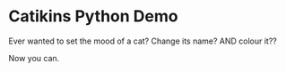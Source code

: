 # Catikins Python Demo

Ever wanted to set the mood of a cat? Change its name? AND colour it??

Now you can.
